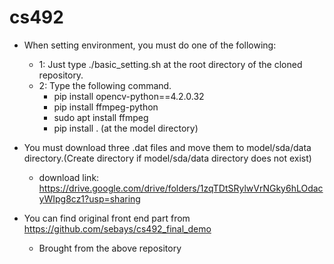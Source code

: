 # cs492

- When setting environment, you must do one of the following:
	- 1: Just type ./basic_setting.sh at the root directory of the cloned repository.
	- 2: Type the following command.
		- pip install opencv-python==4.2.0.32
		- pip install ffmpeg-python
		- sudo apt install ffmpeg
		- pip install .    (at the model directory)

- You must download three .dat files and move them to model/sda/data directory.(Create directory if model/sda/data directory does not exist)
	- download link: https://drive.google.com/drive/folders/1zqTDtSRylwVrNGky6hLOdacyWIpg8cz1?usp=sharing

- You can find original front end part from https://github.com/sebays/cs492_final_demo
	- Brought from the above repository

